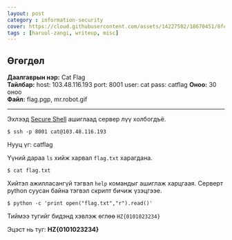 ```yaml
---
layout: post
category : information-security
cover: https://cloud.githubusercontent.com/assets/14227502/18670451/8fe54278-7f72-11e6-98f4-93ef4bc238d7.jpg
tags : [haruul-zangi, writeup, misc]
---
```

## Өгөгдөл
**Даалгаврын нэр:** Cat Flag <br/>
**Тайлбар:** host: 103.48.116.193
			port: 8001
			user: cat
			pass: catflag
**Оноо:** 30 оноо <br/>
**Файл:** flag.pgp, mr.robot.gif

---
Эхлээд [Secure Shell]() ашиглаад сервер лүү холбогдъё.

```
$ ssh -p 8001 cat@103.48.116.193
```
Нууц үг: catflag

Үүний дараа ``ls`` хийж харвал ``flag.txt`` харагдана.

```
$ cat flag.txt
```
Хийтэл ажилласангүй тэгвэл ``help`` командыг ашиглаж харцгаая. Серверт python суусан байна тэгвэл скрипт бичиж үзэцгээе.

```
$ python -c 'print open("flag.txt","r").read()'
```
Тиймээ тугийг бидэнд хэвлэж өглөө ``HZ{0101023234}``

Эцэст нь туг: **HZ{0101023234}**